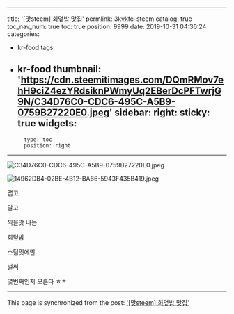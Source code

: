 
---
title: '[맛steem] 회덮밥 맛집'
permlink: 3kvkfe-steem
catalog: true
toc_nav_num: true
toc: true
position: 9999
date: 2019-10-31 04:36:24
categories:
- kr-food
tags:
- kr-food
thumbnail: 'https://cdn.steemitimages.com/DQmRMov7ehH9ciZ4ezYRdsiknPWmyUq2EBerDcPFTwrjG9N/C34D76C0-CDC6-495C-A5B9-0759B27220E0.jpeg'
sidebar:
    right:
        sticky: true
widgets:
    -
        type: toc
        position: right
---


![C34D76C0-CDC6-495C-A5B9-0759B27220E0.jpeg](https://cdn.steemitimages.com/DQmRMov7ehH9ciZ4ezYRdsiknPWmyUq2EBerDcPFTwrjG9N/C34D76C0-CDC6-495C-A5B9-0759B27220E0.jpeg)

![14962DB4-02BE-4B12-BA66-5943F435B419.jpeg](https://cdn.steemitimages.com/DQmdWCfVWd7qhdfRNR9dVi5edmGhUPNSmAepyXune9GVtuz/14962DB4-02BE-4B12-BA66-5943F435B419.jpeg)



맵고

달고

찍을맛 나는 

회덮밥

스팀잇에만

벌써

몇번째인지 모른다 ㅎㅎ

- - -

This page is synchronized from the post: ['[맛steem] 회덮밥 맛집'](https://steemit.com/@coreabeforekorea/3kvkfe-steem)
